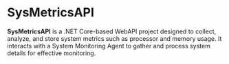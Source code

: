 # SysMetricsAPI

**SysMetricsAPI** is a .NET Core-based WebAPI project designed to collect, analyze, and store system metrics such as processor and memory usage. It interacts with a System Monitoring Agent to gather and process system details for effective monitoring.

